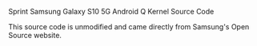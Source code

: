 Sprint Samsung Galaxy S10 5G Android Q Kernel Source Code

This source code is unmodified and came directly from Samsung's Open Source website.